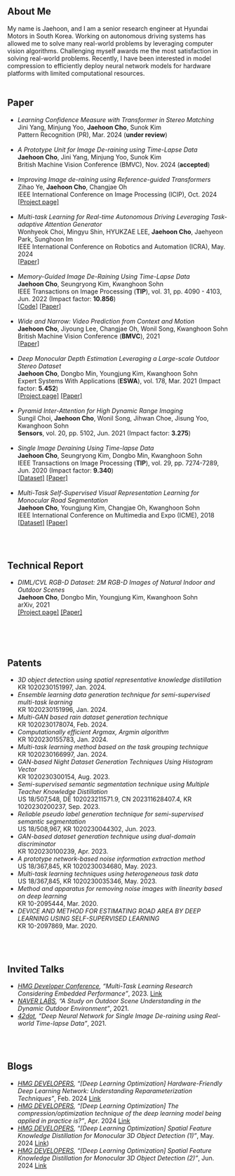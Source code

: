 ## About Me

My name is Jaehoon, and I am a senior research engineer at Hyundai Motors in South Korea. 
Working on autonomous driving systems has allowed me to solve many real-world problems by leveraging computer vision algorithms. 
Challenging myself awards me the most satisfaction in solving real-world problems.
Recently, I have been interested in model compression to efficiently deploy neural network models for hardware platforms with limited computational resources.
<br>
<br>

## Paper
*   *Learning Confidence Measure with Transformer in Stereo Matching* <br> Jini Yang, Minjung Yoo, **Jaehoon Cho**, Sunok Kim<br>Pattern Recognition (PR), Mar. 2024 (**under review**) <br><br>
*   *A Prototype Unit for Image De-raining using Time-Lapse Data* <br> **Jaehoon Cho**, Jini Yang, Minjung Yoo, Sunok Kim<br>British Machine Vision Conference (BMVC), Nov. 2024 (**accepted**) <br><br>
*   *Improving Image de-raining using Reference-guided Transformers* <br> Zihao Ye, **Jaehoon Cho**, Changjae Oh<br>IEEE International Conference on Image Processing (ICIP), Oct. 2024 <br>[[Project page]](https://ziiihooo.com/blog/2024/derain/) <br><br>
*   *Multi-task Learning for Real-time Autonomous Driving Leveraging Task-adaptive Attention Generator* <br> Wonhyeok Choi, Mingyu Shin, HYUKZAE LEE, **Jaehoon Cho**, Jaehyeon Park, Sunghoon Im<br>IEEE International Conference on Robotics and Automation (ICRA), May. 2024 <br> [[Paper]](https://arxiv.org/abs/2403.03468)<br><br>
*   *Memory-Guided Image De-Raining Using Time-Lapse Data* <br> **Jaehoon Cho**, Seungryong Kim, Kwanghoon Sohn<br>IEEE Transactions on Image Processing (**TIP**), vol. 31, pp. 4090 - 4103, Jun. 2022 (Impact factor: **10.856**) <br>[[Code]](https://github.com/jhcho90/MGID/) [[Paper]](https://arxiv.org/abs/2201.01883)<br><br>
*   *Wide and Narrow: Video Prediction from Context and Motion* <br> **Jaehoon Cho**, Jiyoung Lee, Changjae Oh, Wonil Song, Kwanghoon Sohn<br>British Machine Vision Conference (**BMVC**), 2021 <br> [[Paper]](https://www.bmvc2021-virtualconference.com/assets/papers/0795.pdf)<br><br>
*   *Deep Monocular Depth Estimation Leveraging a Large-scale Outdoor Stereo Dataset* <br> **Jaehoon Cho**, Dongbo Min, Youngjung Kim, Kwanghoon Sohn<br>Expert Systems With Applications (**ESWA**), vol. 178, Mar. 2021 (Impact factor: **5.452**)<br>[[Project page]](https://dimlrgbd.github.io/) [[Paper]](https://arxiv.org/pdf/1904.10230.pdf)<br><br>
*   *Pyramid Inter-Attention for High Dynamic Range Imaging* <br> Sungil Choi,  **Jaehoon Cho**, Wonil Song, Jihwan Choe, Jisung Yoo, Kwanghoon Sohn<br> **Sensors**, vol. 20, pp. 5102, Jun. 2021 (Impact factor: **3.275**) <br><br>
*   *Single Image Deraining Using Time-lapse Data* <br> **Jaehoon Cho**, Seungryong Kim, Dongbo Min, Kwanghoon Sohn<br>IEEE Transactions on Image Processing (**TIP**), vol. 29, pp. 7274-7289, Jun. 2020 (Impact factor: **9.340**)<br>[[Dataset]](https://drive.google.com/file/d/1scs_LN4Rk6M0VEzYYnCPWTfuHISd_8f-/view?usp=drive_link) [[Paper]](https://ieeexplore.ieee.org/document/9115884/) <br><br>
*   *Multi-Task Self-Supervised Visual Representation Learning for Monocular Road Segmentation*<br>**Jaehoon Cho**, Youngjung Kim, Changjae Oh, Kwanghoon Sohn<br>IEEE International Conference on Multimedia and Expo (ICME), 2018<br>[[Dataset]](https://drive.google.com/file/d/1DFqzi7397EKn-Zm_HwRkASKRjSBxLp7i/view?usp=drive_link) [[Paper]](https://ieeexplore.ieee.org/document/8486472)<br><br>


<br>

## Technical Report
*   *DIML/CVL RGB-D Dataset: 2M RGB-D Images of Natural Indoor and Outdoor Scenes* <br> **Jaehoon Cho**, Dongbo Min, Youngjung Kim, Kwanghoon Sohn<br>arXiv, 2021<br>[[Project page]](https://dimlrgbd.github.io/) [[Paper]](https://arxiv.org/abs/2110.11590)<br><br>


<br>
<br>

## Patents
*   *3D object detection using spatial representative knowledge distillation*<br/>
KR 1020230151997, Jan. 2024. <br/>
*   *Ensemble learning data generation technique for semi-supervised multi-task learning*<br/>
KR 1020230151996, Jan. 2024. <br/>
*   *Multi-GAN based rain dataset generation technique*<br/>
KR 1020230178074, Feb. 2024. <br/>
*   *Computationally efficient Argmax, Argmin algorithm*<br/>
KR 1020230155783, Jan. 2024. <br/>
*   *Multi-task learning method based on the task grouping technique*<br/>
KR 1020230166997, Jan. 2024. <br/>
*   *GAN-based Night Dataset Generation Techniques Using Histogram Vector*<br/>
KR 1020230300154, Aug. 2023. <br/>
*   *Semi-supervised semantic segmentation technique using Multiple Teacher Knowledge Distillation*<br/>
US 18/507,548, DE 102023211571.9, CN 202311628407.4, KR 1020230200237, Sep. 2023. <br/>
*   *Reliable pseudo label generation technique for semi-supervised semantic segmentation*<br/>
US 18/508,967, KR 1020230044302, Jun. 2023. <br/>
*   *GAN-based dataset generation technique using dual-domain discriminator*<br/>
KR 1020230100239, Apr. 2023. <br/>
*   *A prototype network-based noise information extraction method*<br/>
US 18/367,845, KR 1020230034680, May. 2023. <br/>
*   *Multi-task learning techniques using heterogeneous task data*<br/>
US 18/367,845, KR 1020230035346, May. 2023. <br/>
*   *Method and apparatus for removing noise images with linearity based on deep learning*<br/>
KR 10-2095444, Mar. 2020. <br/>
*   *DEVICE AND METHOD FOR ESTIMATING ROAD AREA BY DEEP LEARNING USING SELF-SUPERVISED LEARNING*<br/>
KR 10-2097869, Mar. 2020. <br/>


<br>
<br>

## Invited Talks
*   *[HMG Developer Conference](https://devcon.hyundaimotorgroup.com/), “Multi-Task Learning Research Considering Embedded Performance”*, 2023. [Link](https://www.youtube.com/watch?v=kwQxIml-GGE&list=PLypFzBtJUO_gDlP0xkac4kXAaGcr_w31w&index=12&ab_channel=HMGDeveloperRelations) <br/>
*   *[NAVER LABS](https://www.naverlabs.com/en/), “A Study on Outdoor Scene Understanding in the Dynamic Outdoor Environment”*, 2021. <br/>
*   *[42dot](https://42dot.ai/), “Deep Neural Network for Single Image De-raining using Real-world Time-lapse Data”*, 2021. <br/>

<br>
<br>

## Blogs
*   *[HMG DEVELOPERS](https://developers.hyundaimotorgroup.com/), “[Deep Learning Optimization] Hardware-Friendly Deep Learning Network: Understanding Reparameterization Techniques”*, Feb. 2024 [Link](https://developers.hyundaimotorgroup.com/blog/291) <br/>
*   *[HMG DEVELOPERS](https://developers.hyundaimotorgroup.com/), “[Deep Learning Optimization] The compression/optimization technique of the deep learning model being applied in practice is?”*, Apr. 2024 [Link](https://developers.hyundaimotorgroup.com/blog/366) <br/>
*   *[HMG DEVELOPERS](https://developers.hyundaimotorgroup.com/), “[Deep Learning Optimization] Spatial Feature Knowledge Distillation for Monocular 3D Object Detection (1)”*, May. 2024 [Link](https://developers.hyundaimotorgroup.com/blog/411)) <br/>
*   *[HMG DEVELOPERS](https://developers.hyundaimotorgroup.com/), “[Deep Learning Optimization] Spatial Feature Knowledge Distillation for Monocular 3D Object Detection (2)”*, Jun. 2024 [Link](https://developers.hyundaimotorgroup.com/blog/423) <br/>


